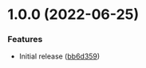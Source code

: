 # 1.0.0 (2022-06-25)


### Features

* Initial release ([bb6d359](https://github.com/de-it-krachten/ansible-role-gnome_desktop/commit/bb6d35945f7430ca3dc5dec0b4cd26f45e50f5ce))
